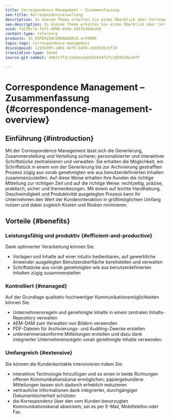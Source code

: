 ```yaml
---
title: Correspondence Management – Zusammenfassung
seo-title: Korrespondenzverwaltung
description: In diesem Thema erhalten Sie einen Überblick über Correspondence Management.
seo-description: In diesem Thema erhalten Sie einen Überblick über Correspondence Management.
uuid: fa230c7e-fef1-4996-bdda-1637b36dac68
content-type: reference
products: SG_EXPERIENCEMANAGER/6.4/FORMS
topic-tags: correspondence-management
discoiquuid: 1291b395-a981-4ef9-b4f0-c0d3026c5f19
translation-type: tm+mt
source-git-commit: 49b7cff2c1583ee1eb929434f27c1989558e197f

---
```



# Correspondence Management – Zusammenfassung {#correspondence-management-overview}

## Einführung {#introduction}

Mit der Correspondence Management lässt sich die Generierung, Zusammenstellung und Verteilung sicherer, personalisierter und interaktiver Schriftstücke zentralisieren und verwalten. Sie erhalten die Möglichkeit, ein Schriftstück in einem von der Generierung bis zur Archivierung gestrafften Prozess zügig aus vorab genehmigten wie aus benutzerdefinierten Inhalten zusammenzustellen. Auf diese Weise erhalten Ihre Kunden die richtige Mitteilung zur richtigen Zeit und auf die richtige Weise: rechtzeitig, präzise, praktisch, sicher und themenbezogen. Mit einem auf leichte Handhabung, Geschwindigkeit und Produktivität ausgelegten Prozess kann Ihr Unternehmen den Wert der Kundeninteraktion in größtmöglichem Umfang nutzen und dabei zugleich Kosten und Risiken minimieren.

## Vorteile {#benefits}

### Leistungsfähig und produktiv {#efficient-and-productive}

Dank optimierter Verarbeitung können Sie:

* Vorlagen und Inhalte auf einer intuitiv bedienbaren, auf gewerbliche Anwender ausgelegten Benutzeroberfläche bereitstellen und verwalten
* Schriftstücke aus vorab genehmigten wie aus benutzerdefinierten Inhalten zügig zusammenstellen

### Kontrolliert {#managed}

Auf der Grundlage qualitativ hochwertiger Kommunikationsmöglichkeiten können Sie:

* Unternehmensregeln und genehmigte Inhalte in einem zentralen Inhalts-Repository verwalten
* AEM-DAM zum Verwalten von Bildern verwenden
* PDF-Dateien für Archivierungs- und Auditing-Zwecke erstellen
* unternehmenskonforme Mitteilungen erstellen und dazu dank integrierter Unternehmensregeln vorab genehmigte Inhalte verwenden.

### Umfangreich {#extensive}

Sie können die Kundenkontakte intensivieren indem Sie:

* interaktive Technologie hinzufügen und so einen in beide Richtungen offenen Kommunikationskanal ermöglichen; papiergebundene Mitteilungen lassen sich dadurch erheblich reduzieren
* vertrauliche Informationen dank integrierter, durchgängiger Dokumentsicherheit schützen
* die Korrespondenz über den vom Kunden bevorzugten Kommunikationskanal abwickeln, sei es per E-Mail, Mobiltelefon oder Fax.

